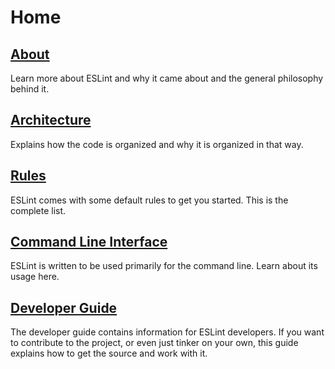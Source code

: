 # Home

## [About](about/README.md)

Learn more about ESLint and why it came about and the general philosophy behind it.

## [Architecture](architecture/README.md)

Explains how the code is organized and why it is organized in that way.

## [Rules](rules/README.md)

ESLint comes with some default rules to get you started. This is the complete list.

## [Command Line Interface](command-line-interface/README.md)

ESLint is written to be used primarily for the command line. Learn about its usage here.

## [Developer Guide](developer-guide/README.md)

The developer guide contains information for ESLint developers. If you want to contribute to the project, or even just tinker on your own, this guide explains how to get the source and work with it.
